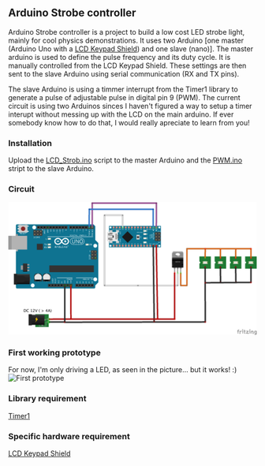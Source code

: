 ## Arduino Strobe controller
Arduino Strobe controller is a project to build a low cost LED strobe light, mainly for cool physics demonstrations. It uses two Arduino [one master (Arduino Uno with a [LCD Keypad Shield][1]) and one slave (nano)]. The master arduino is used to define the pulse frequency and its duty cycle. It is manually controlled from the LCD Keypad Shield. These settings are then sent to the slave Arduino using serial communication (RX and TX pins). 

The slave Arduino is using a timmer interrupt from the Timer1 library to generate a pulse of adjustable pulse in digital pin 9 (PWM). The current circuit is using two Arduinos sinces I haven't figured a way to setup a timer interupt without messing up with the LCD on the main arduino. If ever somebody know how to do that, I would really apreciate to learn from you!

### Installation
Upload the [LCD_Strob.ino][master] script to the master Arduino and the [PWM.ino][slave] stript to the slave Arduino. 
### Circuit
![Schematics][Schematics]
### First working prototype
For now, I'm only driving a LED, as seen in the picture... but it works! :)
![First prototype][firstProto]
### Library requirement
[Timer1][2]
### Specific hardware requirement 
[LCD Keypad Shield][1]

[1]: https://www.aliexpress.com/wholesale?ltype=wholesale&d=y&origin=y&isViewCP=y&catId=400401&initiative_id=AS_20170212163641&SearchText=lcd+keypad+shield&blanktest=0&tc=af
[2]: http://playground.arduino.cc/Code/Timer1
[Schematics]: /Ressources/Schematics/Schematics.png
[firstProto]: /Ressources/Schematics/firstProto.png
[master]: /LCD_Strob/LCD_Strob.ino
[slave]: /PWM/PWM.ino
